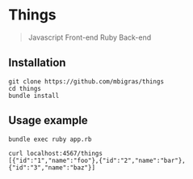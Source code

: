 # Things

> Javascript Front-end Ruby Back-end

## Installation

```
git clone https://github.com/mbigras/things
cd things
bundle install
```

## Usage example

```
bundle exec ruby app.rb
```

```
curl localhost:4567/things
[{"id":"1","name":"foo"},{"id":"2","name":"bar"},{"id":"3","name":"baz"}]
```